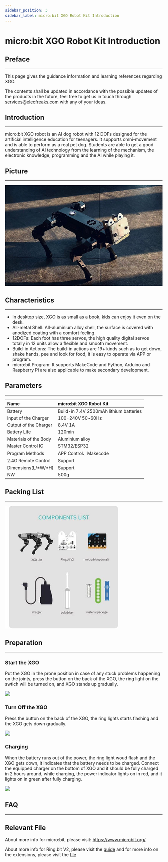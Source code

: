 ```yaml
---
sidebar_position: 3
sidebar_label: micro:bit XGO Robot Kit Introduction
---
```


# micro:bit XGO Robot Kit Introduction



## Preface
---
This page gives the guidance information and learning references regarding XGO.

The contents shall be updated in accordance with the possible updates of the products in the future, feel free to get us in touch through services@elecfreaks.com with any of your ideas.



## Introduction
---
micro:bit XGO robot is an AI dog robot with 12 DOFs designed for the artificial intelligence education for teenagers. It supports omni-movement and is able to perform as a real pet dog. Students are able to get a good understanding of AI technology from the learning of the mechanism, the electronic knowledge, programming and the AI while playing it.



## Picture
---


![](./images/microbit-xgo-robot-kit-16.png)



## Characteristics
---


- In desktop size, XGO is as small as a book, kids can enjoy it even on the desk.
- All-metal Shell: All-aluminium alloy shell, the surface is covered with anodized coating with a comfort feeling.
- 12DOFs: Each foot has three servos, the high quality digital servos totally in 12 units allow a flexible and smooth movement.
- Build-in Actions: The build-in actions are 19+ kinds such as to get down, shake hands, pee and look for food, it is easy to operate via APP or program.
- micro:bit Program: It supports MakeCode and Python, Arduino and Raspberry Pi are also applicable to make secondary development.



## Parameters
---

| Name                  | micro:bit XGO Robot Kit                 |
| :-------------------- | :-------------------------------------- |
| Battery               | Build-in 7.4V 2500mAh lithium batteries |
| Input of the Charger  | 100-240V 50~60Hz                        |
| Output of the Charger | 8.4V 1A                                 |
| Battery Life          | 120min                                  |
| Materials of the Body | Aluminium alloy                         |
| Master Control IC     | STM32/ESP32                             |
| Program Methods       | APP Control、Makecode      |
| 2.4G Remote Control   | Support                                 |
| Dimensions(L/*W/*H)   | Support                                 |
| NW                    | 500g                                    |



## Packing List
---
![](./images/microbit-xgo-robot-kit-square-27.png)



## Preparation
---
### Start the XGO

Put the XGO in the prone position in case of any stuck problems happening on the joints, press the button on the back of the XGO, the ring light on the swtich will be turned on, and XGO stands up gradually.



![](./images/microbit-xgo-kaiji.gif)



### Turn Off the XGO

Press the button on the back of the XGO, the ring lights starts flashing and the XGO gets down gradually.



![](./images/microbit-xgo-guanji.gif)



### Charging

When the battery runs out of the power, the ring light woud flash and the XGO gets down, it indicates that the battery needs to be charged. Connect the equipped charger on the bottom of XGO and it should be fully charged in 2 hours around, while charging, the power indicator lights on in red, and it lights on in green after fully charging.



![](./images/microbit-xgo-chongdian.gif)



## FAQ
---
## Relevant File



About more info for micro:bit, please visit: https://www.microbit.org/

About more info for Ring:bit V2, please visit the [guide](https://www.elecfreaks.com/learn-en/microbitKit/ring_bit_v2/ring_bit_v2.html#expansion-board-of-ring-bit-car-2) and for more info on the extensions, please visit the [file](https://www.elecfreaks.com/learn-en/microbitKit/ring_bit_v2/ring_bit_car_v2_extensions.html)
